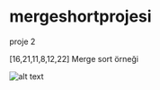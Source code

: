 # mergeshortprojesi
proje 2

[16,21,11,8,12,22] Merge sort örneği

![alt text](<WhatsApp Görsel 2024-07-25 saat 18.01.05_170c7188.jpg>)